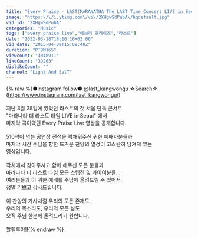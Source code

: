 ```yaml
---
title: "Every Praise - LAST(MARANATHA The LAST Time Concert LIVE in Seoul) Hezekiah Walker"
image: "https:\/\/i.ytimg.com\/vi\/2XHgwSdPubA\/hqdefault.jpg"
vid_id: "2XHgwSdPubA"
categories: "Music"
tags: ["every praise live","에브리 프레이즈","라스트"]
date: "2022-03-18T18:16:16+03:00"
vid_date: "2015-04-09T15:09:49Z"
duration: "PT9M16S"
viewcount: "3048911"
likeCount: "39263"
dislikeCount: ""
channel: "Light And SalT"
---
```

{% raw %}●Instagram follow●  @last_kangwongu  ☆Search☆<br />(<a rel="nofollow" target="blank" href="https://www.instagram.com/last_kangwongu/)">https://www.instagram.com/last_kangwongu/)</a><br /><br />지난 3월 28일에 있었던 라스트의 첫 서울 단독 콘서트<br />&quot;마라나타 더 라스트 타임 LIVE in Seoul&quot; 에서 <br />마지막 곡이였던 Every Praise Live 영상을 공개합니다.<br /><br />510석이 넘는 공연장 전석을 꽉채워주신 귀한 예배자분들과<br />마지막 시간 주님을 향한 뜨거운 찬양의 열정이 고스란히 담겨져 있는<br />영상입니다.<br /><br />각처에서 찾아주시고 함께 해주신 모든 분들과 <br />마라나타 더 라스트 타임 모든 스텝진 및 콰이여분들...<br />여러분들과 이 귀한 예배를 주님께 올려드릴 수 있어서<br />정말 기쁘고 감사드립니다.<br /><br />이 찬양의 가사처럼 우리의 모든 존재도, <br />우리의 목소리도, 우리의 모든 삶도<br />오직 주님 한분께 올려드리기 원합니다. <br /><br />할렐루야!!{% endraw %}
